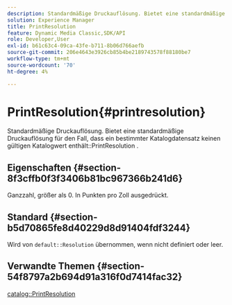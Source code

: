```yaml
---
description: Standardmäßige Druckauflösung. Bietet eine standardmäßige Druckauflösung für den Fall, dass ein bestimmter Katalogdatensatz keinen gültigen Katalogwert PrintResolution enthält.
solution: Experience Manager
title: PrintResolution
feature: Dynamic Media Classic,SDK/API
role: Developer,User
exl-id: b61c63c4-09ca-43fe-b711-8b06d766aefb
source-git-commit: 206e4643e3926cb85b4be2189743578f88180be7
workflow-type: tm+mt
source-wordcount: '70'
ht-degree: 4%

---
```


# PrintResolution{#printresolution}

Standardmäßige Druckauflösung. Bietet eine standardmäßige Druckauflösung für den Fall, dass ein bestimmter Katalogdatensatz keinen gültigen Katalogwert enthält::PrintResolution .

## Eigenschaften {#section-8f3cffb0f3f3406b81bc967366b241d6}

Ganzzahl, größer als 0. In Punkten pro Zoll ausgedrückt.

## Standard {#section-b5d70865fe8d40229d8d91404fdf3244}

Wird von `default::Resolution` übernommen, wenn nicht definiert oder leer.

## Verwandte Themen {#section-54f8797a2b694d91a316f0d7414fac32}

[catalog::PrintResolution](../../../../../is-api/image-catalog/image-serving-api-ref/c-image-catalog-reference/c-image-svg-data-reference/c-image-data-reference/r-printresolution-cat.md#reference-4ebb2e136995470b84b7c5e10cb8e5f5)
